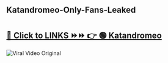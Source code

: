 
 ## Katandromeo-Only-Fans-Leaked

# <h2><a href="https://clipsfans.com/Katandromeo&ref=git">🔗 Click to LINKS ⏩⏩ 👉 🟢 Katandromeo </a></h2>

<a href="https://clipsfans.com/Katandromeo&ref=git" rel="nofollow" data-target="animated-image.originalLink"><img src="https://i.ibb.co.com/xMMVF88/686577567.gif" alt="Viral Video Original" style="max-width: 100%; display: inline-block;" data-target="animated-image.originalImage"></a>
